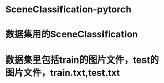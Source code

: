 # SceneClassification-pytorch
# 数据集用的SceneClassification
# 数据集里包括train的图片文件，test的图片文件，train.txt,test.txt

